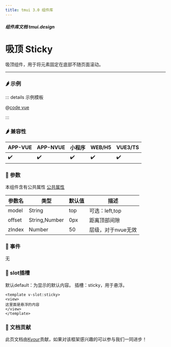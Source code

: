 ```yaml
---
title: tmui 3.0 组件库
---
```


<dirtoc></dirtoc>

##### 组件库文档 tmui.design

# 吸顶 Sticky
吸顶组件，用于将元素固定在底部不随页面滚动。

---

### :hot_pepper: 示例

<webview url="https://tmui.design/h5/#/pages/other/sticky"></webview>

::: details 示例模板

@[code vue](pages/other/sticky.nvue)

:::

### :hot_pepper: 兼容性

| APP-VUE            | APP-NVUE           | 小程序                | WEB/H5             | VUE3/TS            |
|--------------------|--------------------|--------------------|--------------------|--------------------|
| :heavy_check_mark: | :heavy_check_mark: | :heavy_check_mark: | :heavy_check_mark: | :heavy_check_mark: |

### :seedling: 参数
本组件含有公共属性 [公共属性](/doc/spec/组件公共样式.md)

| 参数名    | 类型            | 默认值 | 描述          |
|--------|---------------|-----|-------------|
| model  | String        | top | 可选：left,top |
| offset | String,Number | 0px | 距离顶部间隙      |
| zIndex | Number        | 50  | 层级，对于nvue无效 |

### :rose: 事件
无

### :corn: slot插槽
默认default：为显示的默认内容。
插槽：sticky，用于悬浮。
```vue
<template v-slot:sticky>
<view>
这里面是悬浮的内容
</view>
</template>
```

### :couplekiss: 文档贡献
此页文档由[Kyour](https://github.com/kyour-cn)贡献，如果对该框架感兴趣的可以参与我们一同进步！
